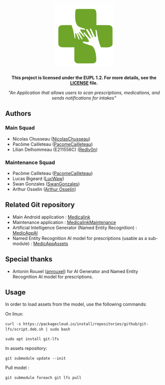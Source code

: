 <h1 align="center">
  <img src="logo_medicalink.png" alt="Medicalink" height="200">
  <br />
</h1>

<p align="center"><b>This project is licensed under the EUPL 1.2. For more details, see the <a href="LICENSE.md">LICENSE</a> file.</b></p>
<p align="center"><i>"An Application that allows users to scan prescriptions, medications, and sends notifications for intakes"</i></p>


## Authors
### Main Squad
* Nicolas Chusseau ([NicolasChusseau](https://github.com/NicolasChusseau))
* Pacôme Cailleteau ([PacomeCailleteau](https://github.com/PacomeCailleteau))
* Lilian Delhommeau (E211556C) ([Redly0n](https://github.com/Redly0n))
### Maintenance Squad
* Pacôme Cailleteau ([PacomeCailleteau](https://github.com/PacomeCailleteau))
* Lucas Bigeard ([LucWaw](https://github.com/LucWaw))
* Swan Gonzales ([SwanGonzales](https://github.com/SwanGon))
* Arthur Osselin ([Arthur Osselin](https://github.com/tuturita))
## Related Git repository
* Main Android application : [Medicalink](https://gitlab.univ-nantes.fr/E211556C/sae_medicalink#----)
* Maintenance application : [MedicalinkMaintenance](https://github.com/LucWaw/MedicalinkMaintenance)
* Artificial Intelligence Generator (Named Entity Recognition) : [MedicAppAI](https://github.com/anrouxel/MedicAppAI#----)
* Named Entity Recognition AI model for prescriptions (usable as a sub-module) : [MedicAppAssets](https://gitlab.univ-nantes.fr/E213726L/MedicAppAssets.git)

## Special thanks
* Antonin Rouxel ([anrouxel](https://github.com/anrouxel)) for AI Generator and Named Entity Recognition AI model for prescriptions.


## Usage

In order to load assets from the model, use the following commands:

On linux:

```curl -s https://packagecloud.io/install/repositories/github/git-lfs/script.deb.sh | sudo bash```

```sudo apt install git-lfs```


In assets repository:

```git submodule update --init```


Pull model :

```git submodule foreach git lfs pull```
